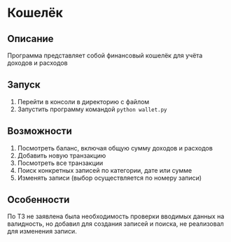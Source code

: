 # Кошелёк

## Описание

Программа представляет собой финансовый кошелёк для учёта доходов и расходов

## Запуск

1. Перейти в консоли в директорию с файлом
2. Запустить программу командой ```python wallet.py```

## Возможности

1. Посмотреть баланс, включая общую сумму доходов и расходов
2. Добавить новую транзакцию
3. Посмотреть все транзакции
4. Поиск конкретных записей по категории, дате или сумме
5. Изменять записи (выбор осуществляется по номеру записи)


## Особенности

По ТЗ не заявлена была необходимость проверки вводимых данных на валидность, но добавил для создания записей и поиска, не реализовал для изменения записи. 
